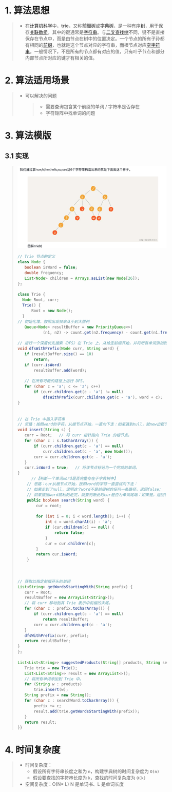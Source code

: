 # 1. 算法思想

> - 在[计算机科学](https://link.juejin.cn/?target=https%3A%2F%2Fzh.wikipedia.org%2Fwiki%2F%E8%AE%A1%E7%AE%97%E6%9C%BA%E7%A7%91%E5%AD%A6)中，**trie**，又称**前缀树**或**字典树**，是一种有序[树](https://link.juejin.cn/?target=https%3A%2F%2Fzh.wikipedia.org%2Fwiki%2F%E6%A0%91_(%E6%95%B0%E6%8D%AE%E7%BB%93%E6%9E%84))，用于保存[关联数组](https://link.juejin.cn/?target=https%3A%2F%2Fzh.wikipedia.org%2Fwiki%2F%E5%85%B3%E8%81%94%E6%95%B0%E7%BB%84)，其中的键通常是[字符串](https://link.juejin.cn/?target=https%3A%2F%2Fzh.wikipedia.org%2Fwiki%2F%E5%AD%97%E7%AC%A6%E4%B8%B2)。与[二叉查找树](https://link.juejin.cn/?target=https%3A%2F%2Fzh.wikipedia.org%2Fwiki%2F%E4%BA%8C%E5%8F%89%E6%9F%A5%E6%89%BE%E6%A0%91)不同，键不是直接保存在节点中，而是由节点在树中的位置决定。一个节点的所有子孙都有相同的[前缀](https://link.juejin.cn/?target=https%3A%2F%2Fzh.wikipedia.org%2Fwiki%2F%E5%89%8D%E7%BC%80)，也就是这个节点对应的字符串，而根节点对应[空字符串](https://link.juejin.cn/?target=https%3A%2F%2Fzh.wikipedia.org%2Fwiki%2F%E7%A9%BA%E5%AD%97%E7%AC%A6%E4%B8%B2)。一般情况下，不是所有的节点都有对应的值，只有叶子节点和部分内部节点所对应的键才有相关的值。


# 2. 算法适用场景

> - 可以解决的问题
>
>   > - 需要查询包含某个前缀的单词 / 字符串是否存在
>   > - 字符矩阵中找单词的问题
>

# 3. 算法模版

## 3.1 实现

> ![image-20240613154851638](Trie.assets/image-20240613154851638.png)
>
> ```java
> // Trie 节点的定义
> class Node {
>    boolean isWord = false;
>  	 double frequency;
>    List<Node> children = Arrays.asList(new Node[26]);
> };
> 
> class Trie {
>   Node Root, curr;
> 	Trie() {
>    	Root = new Node();
> 	}
> // 初始化堆，按照出现频率从小到大排列
>    Queue<Node> resultBuffer = new PriorityQueue<>(
>            (n1, n2) -> count.get(n2.frequency) - count.get(n1.frequency));
> 
> // 运行一个深度优先搜索（DFS）在 Trie 上，从给定前缀开始，并将所有单词添加到 resultBuffer 中，限制结果大小为 10
> void dfsWithPrefix(Node curr, String word) {
>    if (resultBuffer.size() == 10)
>        return;
>    if (curr.isWord)
>        resultBuffer.add(word);
> 
>    // 在所有可能的路径上运行 DFS。
>    for (char c = 'a'; c <= 'z'; c++)
>        if (curr.children.get(c - 'a') != null)
>            dfsWithPrefix(curr.children.get(c - 'a'), word + c);
> }
> 
> 
> // 在 Trie 中插入字符串
> // 思路：按照word的字符，从根节点开始，一直向下走：如果遇到null，就new出新节点；如果节点已经存在，cur顺着往下走就可以
> void insert(String s) {
>    curr = Root;	// 将 curr 指针指向 Trie 的根节点。
>    for (char c : s.toCharArray()) {
>        if (curr.children.get(c - 'a') == null)
>            curr.children.set(c - 'a', new Node());
>        curr = curr.children.get(c - 'a');
>    }
>    curr.isWord = true;   // 将该节点标记为一个完成的单词。
> }
>       //【判断一个单词word是否完整存在于字典树中】
>     // 思路：cur从根节点开始，按照word的字符一直尝试向下走：
>     // 如果走到了null，说明这个word不是前缀树的任何一条路径，返回false;
>     // 如果按照word顺利的走完，就要判断此时cur是否为单词尾端：如果是，返回true；如果不是，说明word仅仅是一个前缀，并不完整，返回false
>     public boolean search(String word) {
>         cur = root;
> 
>         for (int i = 0; i < word.length(); i++) {
>             int c = word.charAt(i) - 'a';
>             if (cur.children[c] == null) {
>                 return false;
>             }
>             cur = cur.children[c];
>         }
>         return cur.isWord;
>     }
> 
>   
> 
> // 获取以指定前缀开头的单词
> List<String> getWordsStartingWith(String prefix) {
>    curr = Root;
>    resultBuffer = new ArrayList<String>();
>    // 将 curr 移动到其 Trie 表示中前缀的末尾。
>    for (char c : prefix.toCharArray()) {
>        if (curr.children.get(c - 'a') == null)
>            return resultBuffer;
>        curr = curr.children.get(c - 'a');
>    }
>    dfsWithPrefix(curr, prefix);
>    return resultBuffer;
> }
> };
> 
> List<List<String>> suggestedProducts(String[] products, String searchWord) {
>    Trie trie = new Trie();
>    List<List<String>> result = new ArrayList<>();
>    // 将所有单词添加到 Trie 中。
>    for (String w : products)
>        trie.insert(w);
>    String prefix = new String();
>    for (char c : searchWord.toCharArray()) {
>        prefix += c;
>        result.add(trie.getWordsStartingWith(prefix));
>    }
>    return result;
> }}
> ```
>
> 



# 4. 时间复杂度

> - 时间复杂度：
>   - 假设所有字符串长度之和为 `n`，构建字典树的时间复杂度为 `O(n)`
>   - 假设要查找的字符串长度为 `k`，查找的时间复杂度为 `O(k)`
> - 空间复杂度：O(N* L) N 是单词书、L 是单词长度
